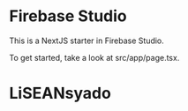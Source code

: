 # Firebase Studio

This is a NextJS starter in Firebase Studio.

To get started, take a look at src/app/page.tsx.
# LiSEANsyado
